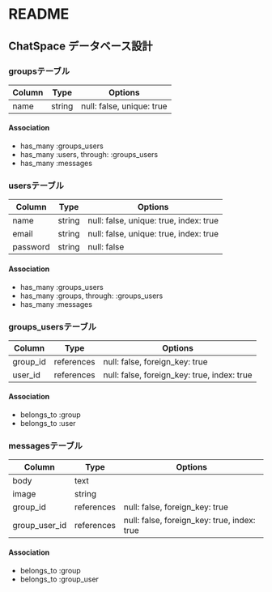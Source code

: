 # README

## ChatSpace データベース設計

### groupsテーブル
|Column|Type  |Options                  |
|------|------|-------------------------|
|name  |string|null: false, unique: true|
#### Association
- has_many :groups_users
- has_many :users, through: :groups_users
- has_many :messages

### usersテーブル
|Column  |Type  |Options                               |
|--------|------|--------------------------------------|
|name    |string|null: false, unique: true, index: true|
|email   |string|null: false, unique: true, index: true|
|password|string|null: false                           |
#### Association
- has_many :groups_users
- has_many :groups, through: :groups_users
- has_many :messages

### groups_usersテーブル
|Column  |Type      |Options                                    |
|--------|----------|-------------------------------------------|
|group_id|references|null: false, foreign_key: true             |
|user_id |references|null: false, foreign_key: true, index: true|
#### Association
- belongs_to :group
- belongs_to :user

### messagesテーブル
|Column       |Type      |Options                                    |
|-------------|----------|-------------------------------------------|
|body         |text      |                                           |
|image        |string    |                                           |
|group_id     |references|null: false, foreign_key: true             |
|group_user_id|references|null: false, foreign_key: true, index: true|
#### Association
- belongs_to :group
- belongs_to :group_user
